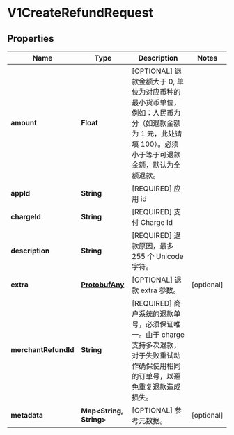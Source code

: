 
# V1CreateRefundRequest

## Properties
Name | Type | Description | Notes
------------ | ------------- | ------------- | -------------
**amount** | **Float** | [OPTIONAL] 退款金额大于 0, 单位为对应币种的最小货币单位，例如：人民币为分（如退款金额为 1 元，此处请填 100）。必须小于等于可退款金额，默认为全额退款。 | 
**appId** | **String** | [REQUIRED] 应用 id | 
**chargeId** | **String** | [REQUIRED] 支付 Charge Id | 
**description** | **String** | [REQUIRED] 退款原因，最多 255 个 Unicode 字符。 | 
**extra** | [**ProtobufAny**](ProtobufAny.md) | [OPTIONAL] 退款 extra 参数。 |  [optional]
**merchantRefundId** | **String** | [REQUIRED] 商户系统的退款单号，必须保证唯一。由于 charge 支持多次退款，对于失败重试动作确保使用相同的订单号，以避免重复退款造成损失。 | 
**metadata** | **Map&lt;String, String&gt;** | [OPTIONAL] 参考元数据。 |  [optional]



